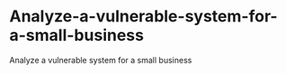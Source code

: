 # Analyze-a-vulnerable-system-for-a-small-business
Analyze a vulnerable system for a small business
